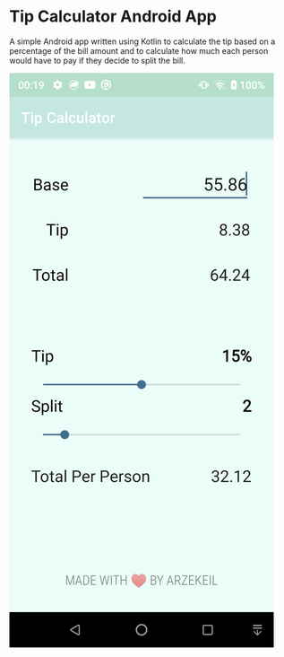 # Tip Calculator Android App
A simple Android app written using Kotlin to calculate the tip based on a percentage of the bill amount and to calculate how much each person would have to pay if they decide to split the bill.

![Tip Calculator App Screenshot](tip_calculator_screenshot.png)
